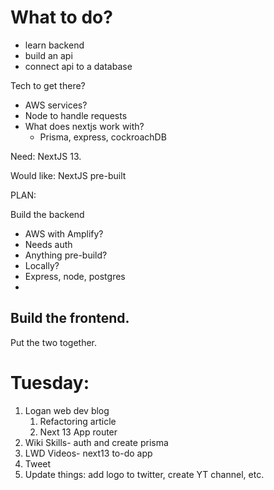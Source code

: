 # What to do?

- learn backend
- build an api
- connect api to a database


Tech to get there?

- AWS services?
- Node to handle requests
- What does nextjs work with?
  - Prisma, express, cockroachDB

Need: NextJS 13.

Would like:
NextJS pre-built


PLAN:

Build the backend

  - AWS with Amplify?
  - Needs auth
  - Anything pre-build?
  - Locally?
  - Express, node, postgres
  -
Build the frontend.
  -
Put the two together.


# Tuesday:

1. Logan web dev blog
   1. Refactoring article
   2. Next 13 App router
2. Wiki Skills- auth and create prisma
3. LWD Videos- next13 to-do app
4. Tweet
5. Update things: add logo to twitter, create YT channel, etc.
